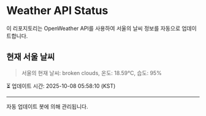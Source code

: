 
# Weather API Status

이 리포지토리는 OpenWeather API를 사용하여 서울의 날씨 정보를 자동으로 업데이트합니다.

## 현재 서울 날씨
> 서울의 현재 날씨: broken clouds, 온도: 18.59°C, 습도: 95%

⏳ 업데이트 시간: 2025-10-08 05:58:10 (KST)

---
자동 업데이트 봇에 의해 관리됩니다.

